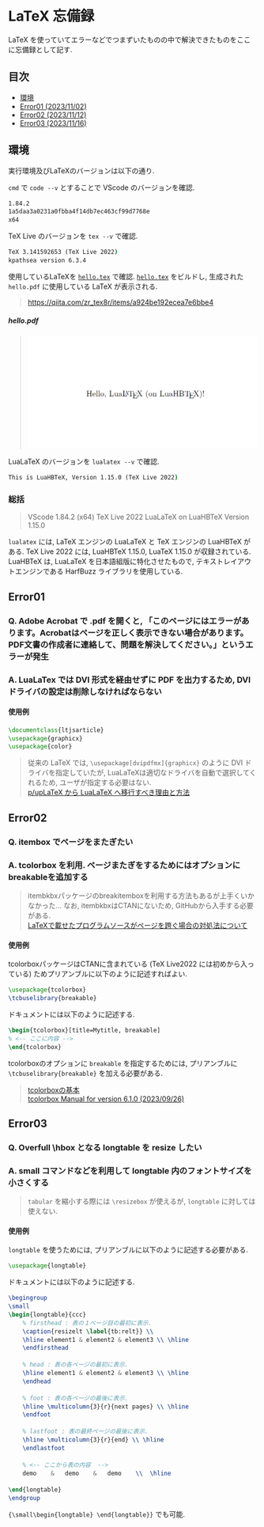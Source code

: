# LaTeX 忘備録

LaTeX を使っていてエラーなどでつまずいたものの中で解決できたものをここに忘備録として記す.

## 目次

- [環境](#環境)
- [Error01 (2023/11/02)](#error01)
- [Error02 (2023/11/12)](#error02)
- [Error03 (2023/11/16)](#error03)

## 環境

実行環境及びLaTeXのバージョンは以下の通り.

`cmd` で `code --v` とすることで VScode のバージョンを確認.

```cmd
1.84.2
1a5daa3a0231a0fbba4f14db7ec463cf99d7768e
x64
```

TeX Live のバージョンを `tex --v` で確認.

```cmd
TeX 3.141592653 (TeX Live 2022)
kpathsea version 6.3.4
```

使用しているLaTeXを [`hello.tex`](https://gist.github.com/zr-tex8r/27bc6ddf376d4f716e7276c7dad5ec75) で確認. [`hello.tex`](https://gist.github.com/zr-tex8r/27bc6ddf376d4f716e7276c7dad5ec75) をビルドし, 生成された `hello.pdf` に使用している LaTeX が表示される.

> https://qiita.com/zr_tex8r/items/a924be192ecea7e6bbe4  

##### hello.pdf

> ![hello](hello.png)

LuaLaTeX のバージョンを `lualatex --v` で確認.

```cmd
This is LuaHBTeX, Version 1.15.0 (TeX Live 2022)
```

### 総括

> VScode 1.84.2 (x64)
> TeX Live 2022
> LuaLaTeX on LuaHBTeX Version 1.15.0

`lualatex` には, LaTeX エンジンの LuaLaTeX と TeX エンジンの LuaHBTeX がある. TeX Live 2022 には, LuaHBTeX 1.15.0, LuaTeX 1.15.0 が収録されている. LuaHBTeX は, LuaLaTeX を日本語組版に特化させたもので, テキストレイアウトエンジンである HarfBuzz ライブラリを使用している.

## Error01

### Q. Adobe Acrobat で .pdf を開くと, 「このページにはエラーがあります。Acrobatはページを正しく表示できない場合があります。PDF文書の作成者に連絡して、問題を解決してください。」というエラーが発生

### A. LuaLaTex では DVI 形式を経由せずに PDF を出力するため, DVI ドライバの設定は削除しなければならない

#### 使用例

```latex
\documentclass{ltjsarticle}
\usepackage{graphicx}
\usepackage{color} 
```

>従来の LaTeX では, `\usepackage[dvipdfmx]{graphicx}` のように DVI ドライバを指定していたが, LuaLaTeXは適切なドライバを自動で選択してくれるため, ユーザが指定する必要はない.  
><a href="https://www.metaphysica.info/uplatex-to-lualatex/" target="_blank">p/upLaTeX から LuaLaTeX へ移行すべき理由と方法</a>

## Error02

### Q. itembox でページをまたぎたい

### A. tcolorbox を利用. ページまたぎをするためにはオプションにbreakableを追加する

>itembkbxパッケージのbreakitemboxを利用する方法もあるが上手くいかなかった...
なお, itembkbxはCTANにないため, GitHubから入手する必要がある.  
><a href="https://muscle-keisuke.hatenablog.com/entry/2016/02/11/195004" target="_blank">LaTeXで載せたプログラムソースがページを跨ぐ場合の対処法について</a>

#### 使用例

tcolorboxパッケージはCTANに含まれている (TeX Live2022 には初めから入っている) ためプリアンブルに以下のように記述すればよい.

```latex
\usepackage{tcolorbox}
\tcbuselibrary{breakable}
```

ドキュメントには以下のように記述する.

```latex
\begin{tcolorbox}[title=Mytitle, breakable]
% <-- ここに内容 -->
\end{tcolorbox}
```

tcolorboxのオプションに `breakable` を指定するためには, プリアンブルに `\tcbuselibrary{breakable}` を加える必要がある.

><a href="https://texmedicine.hatenadiary.jp/entry/2015/12/17/000339" target="_blank">tcolorboxの基本</a>  
><a href="https://ctan.math.washington.edu/tex-archive/macros/latex/contrib/tcolorbox/tcolorbox.pdf" target="_blank">tcolorbox Manual for version 6.1.0 (2023/09/26)</a>

## Error03

### Q. Overfull \hbox となる longtable を resize したい

### A. small コマンドなどを利用して longtable 内のフォントサイズを小さくする

> `tabular` を縮小する際には `\resizebox` が使えるが, `longtable` に対しては使えない.

#### 使用例

`longtable` を使うためには, プリアンブルに以下のように記述する必要がある.

```latex
\usepackage{longtable}
```

ドキュメントには以下のように記述する.

```latex
\begingroup
\small
\begin{longtable}{ccc}
    % firsthead : 表の１ページ目の最初に表示.
    \caption{resizelt \label{tb:relt}} \\
    \hline element1 & element2 & element3 \\ \hline
    \endfirsthead

    % head : 表の各ページの最初に表示. 
    \hline element1 & element2 & element3 \\ \hline
    \endhead

    % foot : 表の各ページの最後に表示. 
    \hline \multicolumn{3}{r}{next pages} \\ \hline
    \endfoot

    % lastfoot : 表の最終ページの最後に表示. 
    \hline \multicolumn{3}{r}{end} \\ \hline
    \endlastfoot

    % <-- ここから表の内容  -->
    demo    &   demo    &   demo    \\  \hline

\end{longtable}
\endgroup
```

`{\small\begin{longtable} \end{longtable}}` でも可能.
